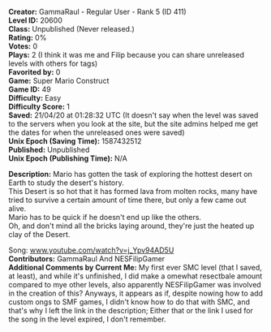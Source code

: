 **Creator:** GammaRaul - Regular User - Rank 5 (ID 411) <br>
**Level ID:** 20600 <br>
**Class:** Unpublished (Never released.) <br>
**Rating:** 0% <br>
**Votes:** 0 <br>
**Plays:** 2 (I think it was me and Filip because you can share unreleased levels with others for tags) <br>
**Favorited by:** 0 <br>
**Game:** Super Mario Construct <br>
**Game ID:** 49 <br>
**Difficulty:** Easy <br>
**Difficulty Score:** 1 <br>
**Saved:** 21/04/20 at 01:28:32 UTC (It doesn't say when the level was saved to the servers when you look at the site, but the site admins helped me get the dates for when the unreleased ones were saved) <br>
**Unix Epoch (Saving Time):** 1587432512 <br>
**Published:** Unpublished <br>
**Unix Epoch (Publishing Time):** N/A

**Description:**  Mario has gotten the task of exploring the hottest desert on Earth to study the desert's history. <br>
This Desert is so hot that it has formed lava from molten rocks, many have tried to survive a certain amount of time there, but only a few came out alive. <br>
Mario has to be quick if he doesn't end up like the others. <br>
Oh, and don't mind all the bricks laying around, they're just the heated up clay of the Desert.

Song: www.youtube.com/watch?v=j_Ypv94AD5U <br>
**Contributors:** GammaRaul And NESFilipGamer <br>
**Additional Comments by Current Me:** My first ever SMC level (that I saved, at least), and while it's unfinished, I did make a omewhat resectbale amount compared to mye other levels, also apparently NESFilipGamer was involved in the creation of this? Anyways, it appears as if, despite nowing how to add custom ongs to SMF games, I didn't know how to do that with SMC, and that's why I left the link in the description; Either that or the link I used for the song in the level expired, I don't remember.
